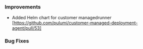 ### Improvements

* Added Helm chart for customer managedrunner [https://github.com/pulumi/customer-managed-deployment-agent/pull/53]

### Bug Fixes
